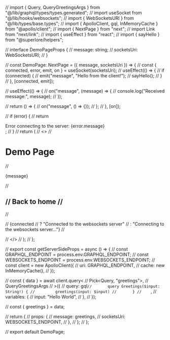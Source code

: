 // import { Query, QueryGreetingsArgs } from "@/lib/graphql/types/types.generated";
// import useSocket from "@/lib/hooks/websockets";
// import { WebSocketsURI } from "@/lib/types/base.types";
// import { ApolloClient, gql, InMemoryCache } from "@apollo/client";
// import { NextPage } from "next";
// import Link from "next/link";
// import { useEffect } from "react";
// import { sayHello } from "@superlore/helpers";

// interface DemoPageProps {
//   message: string;
//   socketsUri: WebSocketsURI;
// }

// const DemoPage: NextPage<DemoPageProps> = ({ message, socketsUri }) => {
//   const { connected, error, emit, on } = useSocket(socketsUri);
//   useEffect(() => {
//     if (connected) {
//       emit("message", "Hello from the client!");
//       sayHello();
//     }
//   }, [connected, emit]);

//   useEffect(() => {
//     on("message", (message) => {
//       console.log("Received message:", message);
//     });

//     return () => {
//       on("message", () => {});
//     };
//   }, [on]);

//   if (error) {
//     return <div>Error connecting to the server: {error.message}</div>;
//   }
//   return (
//     <>
//       <h1>Demo Page</h1>
//       <p>{message}</p>
//       <h2>
//         <Link href="/">Back to home</Link>
//       </h2>
//       <p>
//         {connected
//           ? "Connected to the websockets server"
//           : "Connecting to the websockets server..."}
//       </p>
//     </>
//   );
// };

// export const getServerSideProps = async () => {
//   const GRAPHQL_ENDPOINT = process.env.GRAPHQL_ENDPOINT;
//   const WEBSOCKETS_ENDPOINT = process.env.WEBSOCKETS_ENDPOINT;
//   const client = new ApolloClient({
//     uri: GRAPHQL_ENDPOINT,
//     cache: new InMemoryCache(),
//   });

//   const { data } = await client.query<
//     Pick<Query, "greetings">,
//     QueryGreetingsArgs
//   >({
//     query: gql`
//       query Greetings($input: String!) {
//         greetings(input: $input)
//       }
//     `,
//     variables: {
//       input: "Hello World",
//     },
//   });

//   const { greetings } = data;

//   return {
//     props: {
//       message: greetings,
//       socketsUri: WEBSOCKETS_ENDPOINT,
//     },
//   };
// };

// export default DemoPage;

